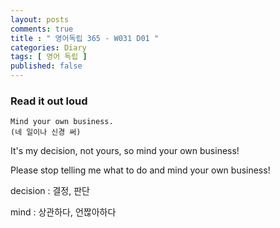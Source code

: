 ```yaml
---
layout: posts
comments: true
title : " 영어독립 365 - W031 D01 "
categories: Diary
tags: [ 영어 독립 ]
published: false
---
```


### Read it out loud

```text
Mind your own business.
(네 일이나 신경 써)
```

It's my decision, not yours, so mind your own business!

Please stop telling me what to do and mind your own business!

decision
 : 결정, 판단

mind
 : 상관하다, 언짢아하다
